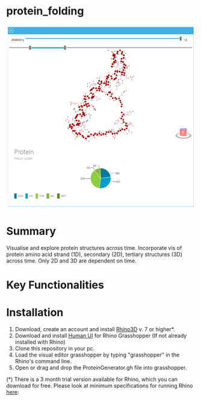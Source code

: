 # protein_folding


<!--- just![CROP4](https://github.com/alan-turing-institute/CROP_unity/blob/master/Assets/media/crop_1.gif) --->
![protein1](https://github.com/alan-turing-institute/protein_folding/blob/main/media/protein1.jpg)
<!--- <img src="https://github.com/alan-turing-institute/protein_folding/blob/main/media/protein1.jpg" width="500" height="500"> --->

# Summary

Visualise and explore protein structures across time. Incorporate vis of protein amino acid strand (1D), secondary (2D), tertiary structures (3D) across time. Only 2D and 3D are dependent on time.


# Key Functionalities


# Installation
1. Download, create an account and install [Rhino3D](https://www.rhino3d.com/) v. 7 or higher*. 
2. Download and install [Human UI](https://www.food4rhino.com/app/human-ui) for Rhino Grasshopper (If not already installed with Rhino)
3. Clone this repository in your pc.
4. Load the visual editor grasshopper by typing "grasshopper" in the Rhino's command line.
5. Open or drag and drop the ProteinGenerator.gh file into grasshopper. 


(*) There is a 3 month trial version available for Rhino, which you can download for free. 
Please look at minimum specifications for running Rhino [here](https://www.rhino3d.com/7/system-requirements/): 


